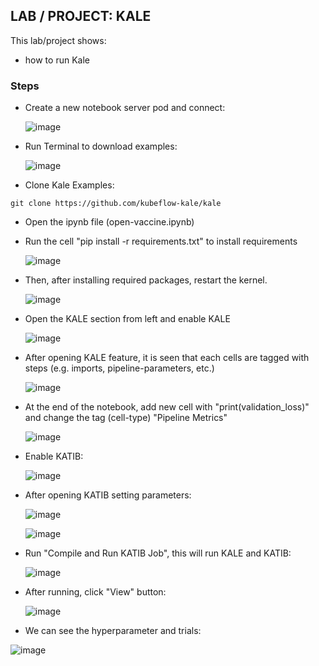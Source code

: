 ## LAB / PROJECT: KALE 

This lab/project shows:
- how to run Kale


### Steps

- Create a new notebook server pod and connect:

  ![image](https://user-images.githubusercontent.com/10358317/209570057-a90362d4-b554-45c2-ad9c-d7a80e46cc82.png)

- Run Terminal to download examples:
  
  ![image](https://user-images.githubusercontent.com/10358317/209569680-9e5db88e-4349-4049-ad2b-e78b532cb073.png)

- Clone Kale Examples:
 
``` 
git clone https://github.com/kubeflow-kale/kale
``` 

- Open the ipynb file (open-vaccine.ipynb)
- Run the cell "pip install -r requirements.txt" to install requirements

  ![image](https://user-images.githubusercontent.com/10358317/209570256-2adda5b9-4694-4230-bded-25041171f367.png)

- Then, after installing required packages, restart the kernel.

  ![image](https://user-images.githubusercontent.com/10358317/209570566-498650c3-3a0c-4c74-82d2-9beecbe533df.png)

- Open the KALE section from left and enable KALE

  ![image](https://user-images.githubusercontent.com/10358317/209570645-a1e44bf4-e10a-4846-88c5-bbf9330d1ff3.png)
  
- After opening KALE feature, it is seen that each cells are tagged with steps (e.g. imports, pipeline-parameters, etc.)   
  
  ![image](https://user-images.githubusercontent.com/10358317/209570786-e88cb620-74b6-4284-bfb9-43f385c48cdc.png)
  
- At the end of the notebook, add new cell with "print(validation_loss)" and change the tag (cell-type) "Pipeline Metrics"

  ![image](https://user-images.githubusercontent.com/10358317/209571039-83f08b7c-2cf2-4c7a-b3c9-2327b5a7e22f.png)
 
- Enable KATIB:
 
  ![image](https://user-images.githubusercontent.com/10358317/209571140-047d3b27-51b4-4e6f-8f7a-13f8b98850ca.png)
  
- After opening KATIB setting parameters: 

  ![image](https://user-images.githubusercontent.com/10358317/209571226-511b9df1-877c-4b9c-86a0-8723f396f320.png)
 
  ![image](https://user-images.githubusercontent.com/10358317/209571315-d8f82bbd-d820-400d-92cc-5d971198843f.png)

- Run "Compile and Run KATIB Job", this will run KALE and KATIB:

  ![image](https://user-images.githubusercontent.com/10358317/209571431-dde222f6-2e1e-4e42-98e2-bfed24d580cf.png)

- After running, click "View" button:

  ![image](https://user-images.githubusercontent.com/10358317/209571735-9b522220-3dfa-4187-927f-5442a2c9e67a.png)
  
- We can see the hyperparameter and trials:
 
![image](https://user-images.githubusercontent.com/10358317/209571847-1da5a75c-a7f4-428e-af1c-4dd14867e729.png)
  

